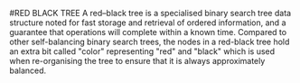 #RED BLACK TREE
A red–black tree is a specialised binary search tree data structure noted for fast storage and retrieval of ordered information, and a guarantee that operations will complete within a known time. Compared to other self-balancing binary search trees, the nodes in a red-black tree hold an extra bit called "color" representing "red" and "black" which is used when re-organising the tree to ensure that it is always approximately balanced.
